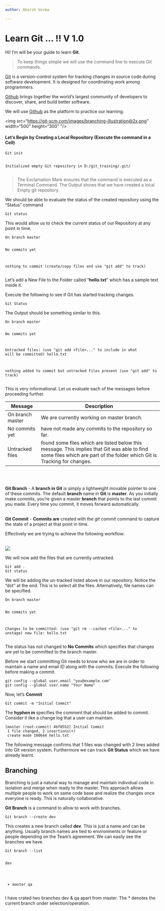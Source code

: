 ```yaml
---
author: Akarsh Verma

---
```


<h1 id="learn-git-..--v-1.0">Learn Git … !! V 1.0</h1>
<p>Hi! I’m will be your guide to learn <strong>Git</strong>.</p>
<blockquote>
<p>To keep things simple we will use the command line to execute Git commands.</p>
</blockquote>
<p><a href="%5Bhttps://git-scm.com/%5D(https://git-scm.com/)">Git</a> is a version-control system for tracking changes in source code during software development. It is designed for coordinating work among programmers.</p>
<p><a href="%5Bhttps://github.com/%5D(https://github.com/)">Github</a> brings together the world’s largest community of developers to discover, share, and build better software.</p>
<p>We will use <a href="%5Bhttps://github.com/%5D(https://github.com/)">Github</a> as the platform to practice our learning.</p>
<p>&lt;img src=“<a href="https://git-scm.com/images/branching-illustration@2x.png">https://git-scm.com/images/branching-illustration@2x.png</a>” width=“500” height=“300” "/&gt;</p>
<h4 id="lets-begin-by-creating-a-local-repository-execute-the-command-in-a-cell">Let’s Begin by Creating a Local Repository (Execute the command in a Cell)</h4>
<pre><code>Git init

Initialized empty Git repository in D:/git_training/.git/
</code></pre>
<blockquote>
<p>The Exclamation Mark ensures that the command is executed as a Terminal Command. The Output shows that we have created a local Empty git repository.</p>
</blockquote>
<p>We should be able to evaluate the status of the created repository using the “Status” command</p>
<pre><code>Git status
</code></pre>
<p>This would allow us to check the current status of our Repository at any point in time.</p>
<pre><code>On branch master

No commits yet

nothing to commit (create/copy files and use "git add" to track)
</code></pre>
<p>Let’s add a New File to the Folder called “<strong>hello.txt</strong>” which has a sample text inside it.</p>
<p>Execute the following to see if Git has started tracking changes.</p>
<pre><code>Git Status
</code></pre>
<p>The Output should be something similar to this.</p>
<pre><code>On branch master

No commits yet

Untracked files:
  (use "git add &lt;file&gt;..." to include in what will be committed)
        hello.txt

nothing added to commit but untracked files present (use "git add" to track)
</code></pre>
<p>This is very informational. Let us evaluate each of the messages before proceeding further.</p>

<table>
<thead>
<tr>
<th>Message</th>
<th>Description</th>
</tr>
</thead>
<tbody>
<tr>
<td>On branch master</td>
<td>We are currently working on master branch.</td>
</tr>
<tr>
<td>No commits yet</td>
<td>have not made any commits to the repository so far.</td>
</tr>
<tr>
<td>Untracked files</td>
<td>found some files which are listed below this              	message. This implies that Git was able to find some files which are part of the folder which Git is Tracking for changes.</td>
</tr>
</tbody>
</table><br>
<br>
<p><strong>Git Branch</strong> - A <strong>branch in Git</strong> is simply a lightweight movable pointer to one of these commits. The default <strong>branch</strong> name in <strong>Git</strong> is <strong>master</strong>. As you initially make commits, you’re given a master <strong>branch</strong> that points to the last commit you made. Every time you commit, it moves forward automatically.<br>
<br></p>
<p><strong>Git Commit</strong> - <strong>Commits are</strong> created with the <em>git commit</em> command to capture the state of a project at that point in time.</p>
<p>Effectively we are trying to achieve the following workflow:<br>
<br></p>
<img src="https://www.nobledesktop.com/image/gitresources/git-branches-merge.png">
<p>We will now add the files that are currently untracked.</p>
<pre><code>Git add . 
Git status
</code></pre>
<p>We will be adding the un-tracked listed above in our repository. Notice the “dot” at the end. This is to select all the files. Alternatively, file names can be specified.</p>
<pre><code>On branch master

No commits yet

Changes to be committed:
  (use "git rm --cached &lt;file&gt;..." to unstage)
        new file:   hello.txt
</code></pre>
<p>The status has not changed to <strong>No Commits</strong> which specifies that changes are yet to be committed to the branch master.</p>
<p>Before we start committing Git needs to know who we are in order to maintain a name and email ID along with the commits. Execute the following before making a commit.</p>
<pre><code>git config --global user.email "you@example.com"
git config --global user.name "Your Name"
</code></pre>
<p>Now, let’s <strong>Commit</strong></p>
<pre><code>Git commit -m "Initial Commit"
</code></pre>
<p>The <strong>hyphen m</strong> specifies the comment that should be added to commit. Consider it like a change log that a user can maintain.</p>
<pre><code>[master (root-commit) 4bf0552] Initial Commit
 1 file changed, 2 insertions(+)
 create mode 100644 hello.txt
</code></pre>
<p>The following message confirms that 1 files was changed with 2 lines added into Git version system. Furthermore we can track <strong>Git Status</strong> which we have already learnt.</p>
<h2 id="branching">Branching</h2>
<p>Branching is just a natural way to manage and maintain individual code in isolation and merge when ready to the master. This approach allows multiple people to work on same code base and realize the changes once everyone is ready. This is naturally collaborative.</p>
<p><strong>Git Branch</strong> is a command to allow to work with branches.</p>
<pre><code>Git branch --create dev
</code></pre>
<p>This creates a new branch called <strong>dev</strong>. This is just a name and can be anything. Usually branch names are tied to environments or feature or people depending on the Team’s agreement.  We can easily see the branches we have.</p>
<pre><code>Git branch --list

  dev
* master
  qa
</code></pre>
<p>I have crated two branches dev &amp; qa apart from master. The * denotes the current branch under selection/operation.</p>

